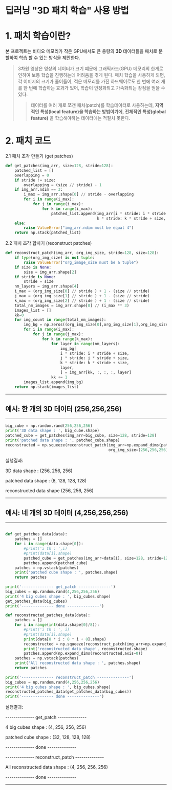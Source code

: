 딥러닝 "3D 패치 학습" 사용 방법
 ====================
 # 1. 패치 학습이란?
  본 프로젝트는 비디오 메모리가 작은 GPU에서도 큰 용량의 __3D__ 데이터들을 패치로 분할하여 학습 할 수 있는 방식을 제안한다.
 
 > 3차원 영상은 영상의 데이터가 크기 떄문에 그래픽카드(GPU) 메모리의 한계로 인하여 보통 학습을 진행하는데 어려움을 겪게 된다. 패치 학습을 사용하게 되면, 각 이미지의 크기가 줄어들어, 적은 메모리를 가진 하드웨어로도 한 번에 여러 개를 한 번에 학습하는 효과가 있어, 학습이 안정화되고 가속화되는 장점을 얻을 수 있다.
 > > 데이터를 여러 개로 쪼갠 패치(patch)를 학습데이터로 사용하는데, __지역적인 특성(local feature)을 학습하는 방법이기에, 전체적인 특성(global feature)__ 을 학습해야하는 데이터에는 적절치 못한다.

# 2. 패치 코드
2.1 패치 조각 만들기 (get patches)
``` python
def get_patches(img_arr, size=128, stride=128):
    patched_list = []
    overlapping = 0
    if stride != size:
        overlapping = (size // stride) - 1
    if img_arr.ndim == 3:
        i_max = img_arr.shape[0] // stride - overlapping
        for i in range(i_max):
            for j in range(i_max):
                for k in range(i_max):
                    patched_list.append(img_arr[i * stride: i * stride + size, j * stride: j * stride + size,
                                        k * stride: k * stride + size, ])
    else:
        raise ValueError("img_arr.ndim must be equal 4")
    return np.stack(patched_list)
```

2.2 패치 조각 합치기 (reconstruct patches)
``` python
def reconstruct_patch(img_arr, org_img_size, stride=128, size=128):
    if type(org_img_size) is not tuple:
        raise ValueError("org_image_size must be a tuple")
    if size is None:
        size = img_arr.shape[2]
    if stride is None:
        stride = size
    nm_layers = img_arr.shape[4]
    i_max = (org_img_size[0] // stride ) + 1 - (size // stride)
    j_max = (org_img_size[1] // stride ) + 1 - (size // stride)
    k_max = (org_img_size[2] // stride ) + 1 - (size // stride)
    total_nm_images = img_arr.shape[0] // (i_max ** 3)
    images_list = []
    kk=0
    for img_count in range(total_nm_images):
        img_bg = np.zeros((org_img_size[0],org_img_size[1],org_img_size[2],nm_layers), dtype=img_arr[0].dtype)
        for i in range(i_max):
            for j in range(j_max):
                for k in range(k_max):
                    for layer in range(nm_layers):
                        img_bg[
                        i * stride: i * stride + size,
                        j * stride: j * stride + size,
                        k * stride: k * stride + size,
                        layer,
                        ] = img_arr[kk, :, :, :, layer]
                    kk += 1
        images_list.append(img_bg)
    return np.stack(images_list)
```
---
## 예시: 한 개의 3D 데이터 (256,256,256)
---
``` python
big_cube = np.random.rand(256,256,256)
print('3D data shape : ', big_cube.shape)
patched_cube = get_patches(img_arr=big_cube, size=128, stride=128)
print('patched data shape : ', patched_cube.shape)
reconstructed = np.squeeze(reconstruct_patch(img_arr=np.expand_dims(patched_cube,axis=-1),
                                             org_img_size=(256,256,256), stride=128))print('reconstructed data shape', reconstructed.shape)
```
실행결과: 

3D data shape :  (256, 256, 256)

patched data shape :  (8, 128, 128, 128)

reconstructed data shape (256, 256, 256)

---

## 예시: 네 개의 3D 데이터 (4,256,256,256)
---
``` python

def get_patches_data(data):
    patches = []
    for i in range(data.shape[0]):
        #print('i th : ',i)
        #print(data[i].shape)
        patched_cube = get_patches(img_arr=data[i], size=128, stride=128)
        patches.append(patched_cube)
    patches = np.vstack(patches)
    print('patched cube shape : ', patches.shape)
    return patches
    
print('-------------- get_patch --------------')
big_cubes = np.random.rand(4,256,256,256)
print('4 big cubes shape : ', big_cubes.shape)
get_patches_data(big_cubes)
print('-------------- done --------------')

def reconstructed_patches_data(data):
    patches = []
    for i in range(int(data.shape[0]/8)):
        #print('i th : ', i)
        #print(data[i].shape)
        print(data[8 * i : 8 * i + 8].shape)
        reconstructed = np.squeeze(reconstruct_patch(img_arr=np.expand_dims(data[8 * i : 8 * i + 8],axis=-1),                                                   org_img_size=(256,256,256), stride=128))
        print('reconstructed data shape', reconstructed.shape)
        patches.append(np.expand_dims(reconstructed,axis=0))
    patches = np.vstack(patches)
    print('All reconstructed data shape : ', patches.shape)
    return patches
    
print('-------------- reconstruct_patch --------------')
big_cubes = np.random.rand(4,256,256,256)
print('4 big cubes shape : ', big_cubes.shape)
reconstructed_patches_data(get_patches_data(big_cubes))
print('-------------- done --------------')

```
실행결과: 

-------------- get_patch --------------

4 big cubes shape :  (4, 256, 256, 256)

patched cube shape :  (32, 128, 128, 128)

-------------- done --------------

-------------- reconstruct_patch --------------

All reconstructed data shape :  (4, 256, 256, 256)

-------------- done --------------  

---
